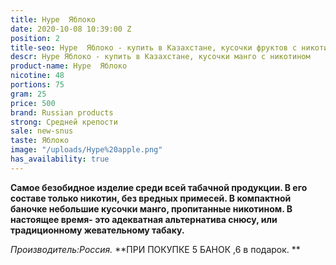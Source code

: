 ```yaml
---
title: Hype  Яблоко
date: 2020-10-08 10:39:00 Z
position: 2
title-seo: Hype  Яблоко - купить в Казахстане, кусочки фруктов с никотином
descr: Hype Яблоко - купить в Казахстане, кусочки манго с никотином
product-name: Hype  Яблоко
nicotine: 48
portions: 75
gram: 25
price: 500
brand: Russian products
strong: Средней крепости
sale: new-snus
taste: Яблоко
image: "/uploads/Hype%20apple.png"
has_availability: true
---
```


**Самое безобидное изделие среди всей табачной продукции. В его составе только  никотин, без вредных примесей.
В компактной баночке небольшие кусочки манго, пропитанные никотином.
В настоящее время- это адекватная альтернатива снюсу, или традиционному жевательному табаку.**
 
*Производитель:Россия.*
**ПРИ ПОКУПКЕ 5 БАНОК ,6 в подарок.
**